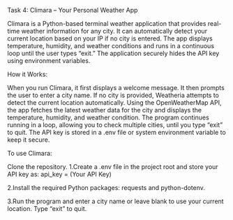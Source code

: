 Task 4: Climara – Your Personal Weather App

Climara is a Python-based terminal weather application that provides real-time weather information for any city. It can automatically detect your current location based on your IP if no city is entered. The app displays temperature, humidity, and weather conditions and runs in a continuous loop until the user types “exit.” The application securely hides the API key using environment variables.

How it Works:

When you run Climara, it first displays a welcome message. It then prompts the user to enter a city name. If no city is provided, Weatheria attempts to detect the current location automatically. Using the OpenWeatherMap API, the app fetches the latest weather data for the city and displays the temperature, humidity, and weather condition. The program continues running in a loop, allowing you to check multiple cities, until you type “exit” to quit. The API key is stored in a .env file or system environment variable to keep it secure.

To use Climara:

Clone the repository.
1.Create a .env file in the project root and store your API key as: api_key = (Your API Key)

2.Install the required Python packages: requests and python-dotenv.

3.Run the program and enter a city name or leave blank to use your current location. Type “exit” to quit.
